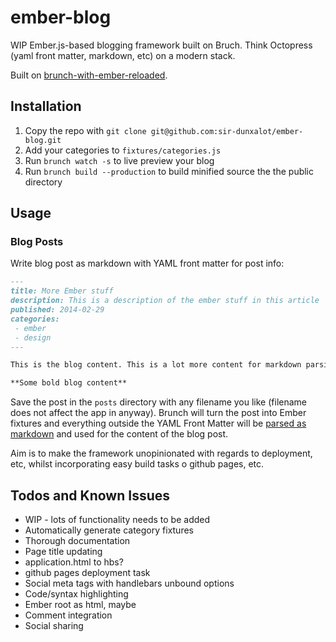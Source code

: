 ember-blog
==========

WIP Ember.js-based blogging framework built on Bruch. Think Octopress (yaml front matter, markdown, etc) on a modern stack.

Built on [brunch-with-ember-reloaded](https://github.com/gcollazo/brunch-with-ember-reloaded).

Installation
------

1. Copy the repo with `git clone git@github.com:sir-dunxalot/ember-blog.git`
2. Add your categories to `fixtures/categories.js`
3. Run `brunch watch -s` to live preview your blog
4. Run `brunch build --production` to build minified source the the public directory

Usage
------

### Blog Posts

Write blog post as markdown with YAML front matter for post info:

```markdown
---
title: More Ember stuff
description: This is a description of the ember stuff in this article
published: 2014-02-29
categories:
 - ember
 - design
---

This is the blog content. This is a lot more content for markdown parsing.

**Some bold blog content**

```

Save the post in the `posts` directory with any filename you like (filename does not affect the app in anyway). Brunch will turn the post into Ember fixtures and everything outside the YAML Front Matter will be [parsed as markdown](https://github.com/adam-p/markdown-here/wiki/Markdown-Cheatsheet#emphasis) and used for the content of the blog post.

Aim is to make the framework unopinionated with regards to deployment, etc, whilst incorporating easy build tasks o github pages, etc.

Todos and Known Issues
------

- WIP - lots of functionality needs to be added
- Automatically generate category fixtures
- Thorough documentation
- Page title updating
- application.html to hbs?
- github pages deployment task
- Social meta tags with handlebars unbound options
- Code/syntax highlighting
- Ember root as html, maybe
- Comment integration
- Social sharing
